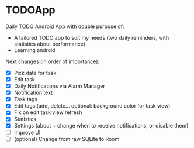 # TODOApp
Daily TODO Android App with double purpose of: 
- A tailored TODO app to suit my needs (two daily reminders, with statistics about performance)
- Learning android 

Next changes (in order of importance):
- [x] Pick date for task
- [x] Edit task
- [x] Daily Notifications via Alarm Manager
- [x] Notification text
- [x] Task tags
- [x] Edit tags (add, delete... optional: background color for task view)
- [x] Fix on edit task view refresh
- [x] Statistics
- [x] Settings (about + change when to receive notifications, or disable them)
- [ ] Improve UI
- [ ] (optional) Change from raw SQLite to Room
